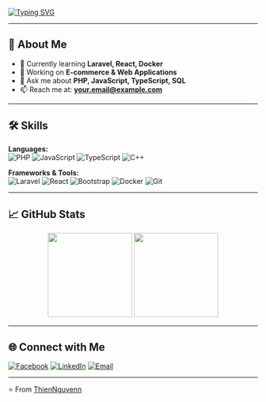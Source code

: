 <!-- Hiệu ứng chữ -->
[![Typing SVG](https://readme-typing-svg.herokuapp.com?size=28&color=FF5733&center=true&vCenter=true&width=800&lines=Hi+there!+I'm+Thien+Nguyenn;Welcome+to+my+GitHub+Profile;Fullstack+Developer+%7C+Laravel+%7C+React;Always+learning+new+things)](https://git.io/typing-svg)

---

## 🚀 About Me
- 🌱 Currently learning **Laravel, React, Docker**
- 💼 Working on **E-commerce & Web Applications**
- 💬 Ask me about **PHP, JavaScript, TypeScript, SQL**
- 📫 Reach me at: **your.email@example.com**

---

## 🛠 Skills
**Languages:**  
![PHP](https://img.shields.io/badge/PHP-777BB4?style=for-the-badge&logo=php&logoColor=white)
![JavaScript](https://img.shields.io/badge/JavaScript-F7DF1E?style=for-the-badge&logo=javascript&logoColor=black)
![TypeScript](https://img.shields.io/badge/TypeScript-007ACC?style=for-the-badge&logo=typescript&logoColor=white)
![C++](https://img.shields.io/badge/C++-00599C?style=for-the-badge&logo=cplusplus&logoColor=white)

**Frameworks & Tools:**  
![Laravel](https://img.shields.io/badge/Laravel-FF2D20?style=for-the-badge&logo=laravel&logoColor=white)
![React](https://img.shields.io/badge/React-20232A?style=for-the-badge&logo=react&logoColor=61DAFB)
![Bootstrap](https://img.shields.io/badge/Bootstrap-563D7C?style=for-the-badge&logo=bootstrap&logoColor=white)
![Docker](https://img.shields.io/badge/Docker-2496ED?style=for-the-badge&logo=docker&logoColor=white)
![Git](https://img.shields.io/badge/Git-F05033?style=for-the-badge&logo=git&logoColor=white)

---

## 📈 GitHub Stats
<p align="center">
  <img height="170em" src="https://github-readme-stats.vercel.app/api?username=thiennguyenn&show_icons=true&theme=radical&custom_title=Thien%20Nguyen's%20GitHub%20Stat" />
  <img height="170em" src="https://github-readme-stats.vercel.app/api/top-langs/?username=thiennguyenn&layout=compact&theme=radical" />
</p>

---

## 🌐 Connect with Me
[![Facebook](https://img.shields.io/badge/Facebook-1877F2?style=for-the-badge&logo=facebook&logoColor=white)](https://facebook.com/yourprofile)
[![LinkedIn](https://img.shields.io/badge/LinkedIn-0A66C2?style=for-the-badge&logo=linkedin&logoColor=white)](https://linkedin.com/in/yourprofile)
[![Email](https://img.shields.io/badge/Email-D14836?style=for-the-badge&logo=gmail&logoColor=white)](mailto:your.email@example.com)

---

⭐️ From [ThienNguyenn](https://github.com/thiennguyenn)

